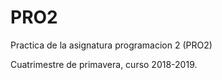 # PRO2
Practica de la asignatura programacion 2 (PRO2)

Cuatrimestre de primavera, curso 2018-2019.
